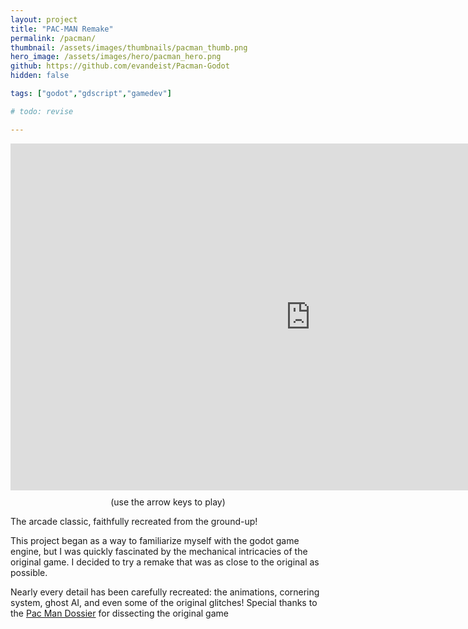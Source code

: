 ```yaml
---
layout: project
title: "PAC-MAN Remake"
permalink: /pacman/
thumbnail: /assets/images/thumbnails/pacman_thumb.png
hero_image: /assets/images/hero/pacman_hero.png
github: https://github.com/evandeist/Pacman-Godot
hidden: false

tags: ["godot","gdscript","gamedev"]

# todo: revise

---
```

<style>
    #notice{
        text-align: center;
        padding:0;
        margin:2%;
    }
</style>

<div class="game-container">
    <iframe frameborder="0" src="https://itch.io/embed-upload/8667877?color=333333" allowfullscreen="" width="960" height="555"><a href="https://evandeist.itch.io/pac-man-remake">Play Pac Man Remake on itch.io</a></iframe>
</div>

<div id="notice">(use the arrow keys to play)</div>

The arcade classic, faithfully recreated from the ground-up!

This project began as a way to familiarize myself with the godot game engine, 
but I was quickly fascinated by the mechanical intricacies of the original game. 
I decided to try a remake that was as close to the original as possible.

Nearly every detail has been carefully recreated: the animations, cornering system, ghost AI, and even some of the original glitches!
Special thanks to the <a href="https://pacman.holenet.info/">Pac Man Dossier</a> for dissecting the original game